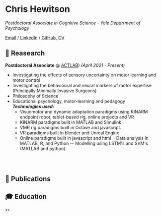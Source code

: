 # Chris Hewitson

_Postdoctoral Associate in Cognitive Science - Yale Department of Psychology_ <br>

[Email](mailto:christopher.hewitson@yale.edu) / [LinkedIn](https://au.linkedin.com/in/chris-hewitson-b77b11200) / [GitHub](https://github.com/hewitsonchris/), [CV](https://raw.githubusercontent.com/hewitsonchris/professional_website/main/2021_CV(1).pdf)




## 🧠 Reasearch

**Postdoctoral Associate** @ [ACTLAB](http://actcompthink.org/)) _(April 2021 - Present)_ <br>
  - Investigating the effects of sensory uncertainty on motor learning and motor control
  - Investigating the behavioural and neural markers of motor expertise (Principally Minimally Invasive Surgeons)
  - Philosophy of Science
  - Educational psychology, motor-learning and pedagogy  
  **_Technologies used:_**
     - Visuomotor and dynamic adaptation paradigms using KINARM endpoint robot, tablet-based rig, online projects and VR
     - KINARM paradigms built in MATLAB and Simulink
     - VMR rig paradigms built in Octave and javascript.
     - VR paradigms built in blender and Unreal Engine
     - Online paradigms built in javascript and html
       --Data analysis in MATLAB, R, and Python
       -- Modelling using LSTM's and SVM's (MATLAB and python) 
       
<br><br>

## 📖 Publications


## 🎓 Education

**
